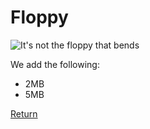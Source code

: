 # Floppy
![It's not the floppy that bends](item:librecomponents:floppy)

We add the following:

- 2MB
- 5MB

[Return](index.md)

